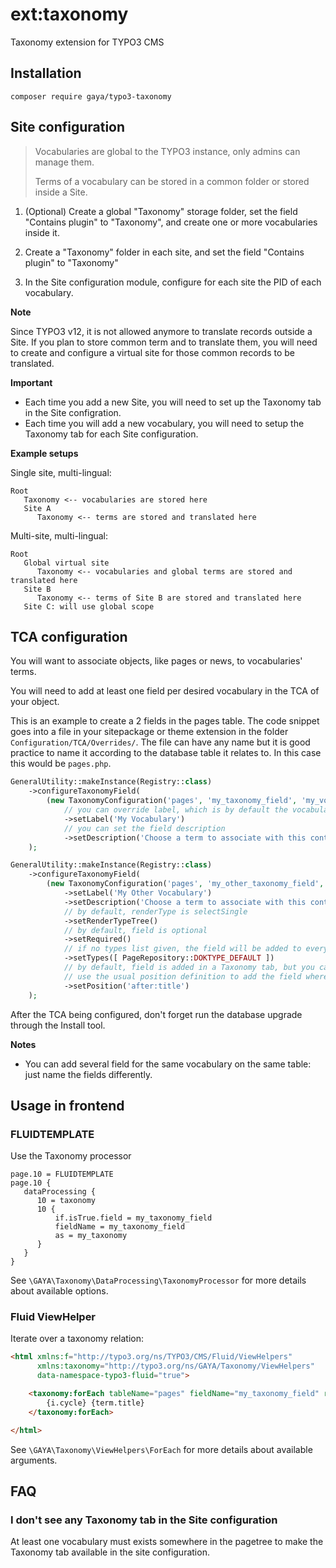 # ext:taxonomy

Taxonomy extension for TYPO3 CMS

## Installation

```
composer require gaya/typo3-taxonomy
```

## Site configuration

   > Vocabularies are global to the TYPO3 instance, only admins can manage them.
   >
   > Terms of a vocabulary can be stored in a common folder or stored inside a Site.

1. (Optional) Create a global "Taxonomy" storage folder, set the field "Contains plugin" to "Taxonomy", and create one or more vocabularies inside it.

2. Create a "Taxonomy" folder in each site, and set the field "Contains plugin" to "Taxonomy"

3. In the Site configuration module, configure for each site the PID of each vocabulary.

**Note**

Since TYPO3 v12, it is not allowed anymore to translate records outside a Site.
If you plan to store common term and to translate them,
you will need to create and configure a virtual site for those common records to be translated.

**Important**

- Each time you add a new Site, you will need to set up the Taxonomy tab in the Site configration.
- Each time you will add a new vocabulary, you will need to setup the Taxonomy tab for each Site configuration.

**Example setups**

Single site, multi-lingual:
```
Root
   Taxonomy <-- vocabularies are stored here
   Site A
      Taxonomy <-- terms are stored and translated here
```

Multi-site, multi-lingual:
```
Root
   Global virtual site
      Taxonomy <-- vocabularies and global terms are stored and translated here
   Site B
      Taxonomy <-- terms of Site B are stored and translated here
   Site C: will use global scope
```

## TCA configuration

You will want to associate objects, like pages or news, to vocabularies' terms.

You will need to add at least one field per desired vocabulary in the TCA of your object.

This is an example to create a 2 fields in the pages table.
The code snippet goes into a file in your sitepackage or theme extension in the folder `Configuration/TCA/Overrides/`.
The file can have any name but it is good practice to name it according to the database table it relates to.
In this case this would be `pages.php`.

```php
GeneralUtility::makeInstance(Registry::class)
    ->configureTaxonomyField(
        (new TaxonomyConfiguration('pages', 'my_taxonomy_field', 'my_vocabulary_name'))
            // you can override label, which is by default the vocabulary name
            ->setLabel('My Vocabulary')
            // you can set the field description
            ->setDescription('Choose a term to associate with this content')
    );

GeneralUtility::makeInstance(Registry::class)
    ->configureTaxonomyField(
        (new TaxonomyConfiguration('pages', 'my_other_taxonomy_field', 'my_other_vocabulary_name'))
            ->setLabel('My Other Vocabulary')
            ->setDescription('Choose a term to associate with this content')
            // by default, renderType is selectSingle
            ->setRenderTypeTree()
            // by default, field is optional
            ->setRequired()
            // if no types list given, the field will be added to every types
            ->setTypes([ PageRepository::DOKTYPE_DEFAULT ])
            // by default, field is added in a Taxonomy tab, but you can
            // use the usual position definition to add the field where you want
            ->setPosition('after:title')
    );
```

After the TCA being configured, don't forget run the database upgrade through the Install tool.

**Notes**

- You can add several field for the same vocabulary on the same table: just name the fields differently.

## Usage in frontend

### FLUIDTEMPLATE

Use the Taxonomy processor

```typoscript
page.10 = FLUIDTEMPLATE
page.10 {
   dataProcessing {
      10 = taxonomy
      10 {
          if.isTrue.field = my_taxonomy_field
          fieldName = my_taxonomy_field
          as = my_taxonomy
      }
   }
}
```

See `\GAYA\Taxonomy\DataProcessing\TaxonomyProcessor` for more details about available options.

### Fluid ViewHelper

Iterate over a taxonomy relation:

```html
<html xmlns:f="http://typo3.org/ns/TYPO3/CMS/Fluid/ViewHelpers"
      xmlns:taxonomy="http://typo3.org/ns/GAYA/Taxonomy/ViewHelpers"
      data-namespace-typo3-fluid="true">

    <taxonomy:forEach tableName="pages" fieldName="my_taxonomy_field" recUid="123" as="term" iteration="i">
        {i.cycle} {term.title}
    </taxonomy:forEach>

</html>
```

See `\GAYA\Taxonomy\ViewHelpers\ForEach` for more details about available arguments.

## FAQ

### I don't see any Taxonomy tab in the Site configuration

At least one vocabulary must exists somewhere in the pagetree to make the Taxonomy tab available in the site configuration.
